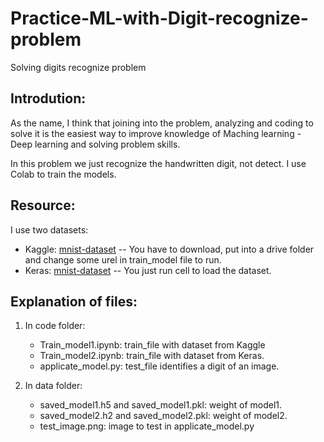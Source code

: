 # Practice-ML-with-Digit-recognize-problem
Solving digits recognize problem 
## Introdution:
  As the name, I think that joining into the problem, analyzing and coding to solve it is the easiest way to improve knowledge of Maching learning - Deep learning and solving problem skills.
  
  In this problem we just recognize the handwritten digit, not detect. I use Colab to train the models.

## Resource:

I use two datasets:
- Kaggle: [mnist-dataset](https://www.kaggle.com/competitions/digit-recognizer) -- You have to download, put into a drive folder and change some urel in train_model file to run.
- Keras: [mnist-dataset](https://keras.io/api/datasets/mnist/) -- You just run cell to load the dataset.

## Explanation of files:
1) In code folder:
   - Train_model1.ipynb: train_file with dataset from Kaggle
   - Train_model2.ipynb: train_file with dataset from Keras.
   - applicate_model.py: test_file identifies a digit of an image.
     
2) In data folder:
   - saved_model1.h5 and saved_model1.pkl: weight of model1.
   - saved_model2.h2 and saved_model2.pkl: weight of model2.
   - test_image.png: image to test in applicate_model.py
